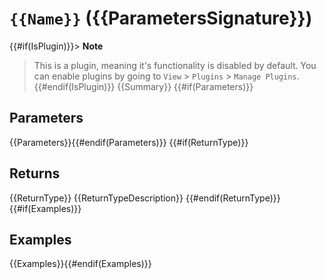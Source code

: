 # `{{Name}}` ({{ParametersSignature}})
{{#if(IsPlugin)}}> **Note**
> This is a plugin, meaning it's functionality is disabled by default.
> You can enable plugins by going to `View` > `Plugins` > `Manage Plugins`.{{#endif(IsPlugin)}}
{{Summary}}
{{#if(Parameters)}}
## Parameters

{{Parameters}}{{#endif(Parameters)}}
{{#if(ReturnType)}}
## Returns

{{ReturnType}}
{{ReturnTypeDescription}}
{{#endif(ReturnType)}}
{{#if(Examples)}}
## Examples

{{Examples}}{{#endif(Examples)}}
